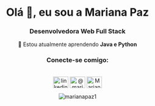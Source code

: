 <h1 align="center">Olá 👋, eu sou a Mariana Paz</h1>

<h3 align="center">Desenvolvedora Web Full Stack</h3>

<div align="center">  🌱 Estou atualmente aprendendo <strong>Java e Python</strong>
<br>
<!-- 📫 Entre em contato comigo <strong> mnp1807@hotmail.com</strong>
  <br> -->
</div>





<h3 align="center">Conecte-se comigo:</h3>
<p align="center">
  <br>
<a href="https://linkedin.com/in/mariana-paz-" target="blank"><img align="center" src="https://raw.githubusercontent.com/rahuldkjain/github-profile-readme-generator/master/src/images/icons/Social/linked-in-alt.svg" alt="linkedin.com/in/mariana-paz-" height="30" width="40" /></a>
<a href="https://instagram.com/marianapaz802" target="blank"><img align="center" src="https://raw.githubusercontent.com/rahuldkjain/github-profile-readme-generator/master/src/images/icons/Social/instagram.svg" alt="@marianapaz802" height="30" width="40" /></a>
<a href="https://discord.gg/Mariana Paz #9368" target="blank"><img align="center" src="https://raw.githubusercontent.com/rahuldkjain/github-profile-readme-generator/master/src/images/icons/Social/discord.svg" alt="Mariana Paz #9368" height="30" width="40" /></a>
</p>

<div align="center">
<p><img  src="https://github-readme-stats.vercel.app/api/top-langs?username=marianapaz1&show_icons=true&locale=en&layout=compact" alt="marianapaz1" /></p>

<!-- <p>&nbsp;<img  src="https://github-readme-stats.vercel.app/api?username=marianapaz1&show_icons=true&locale=en" alt="marianapaz1" /></p>
</div>
 -->
<!-- <h3 >Hard Skills </h3>
<hr>

 <p align="center">

  <img src="https://angular.io/assets/images/logos/angular/angular.svg" alt="angular" width="40" height="40"/>
  <img src="https://raw.githubusercontent.com/devicons/devicon/master/icons/bootstrap/bootstrap-plain-wordmark.svg" alt="bootstrap" width="40" height="40"/> 
  <img src="https://raw.githubusercontent.com/devicons/devicon/master/icons/css3/css3-original-wordmark.svg" alt="css3" width="40" height="40"/>
  <img src="https://www.vectorlogo.zone/logos/figma/figma-icon.svg" alt="figma" width="40" height="40"/>
  <img src="https://www.vectorlogo.zone/logos/firebase/firebase-icon.svg" alt="firebase" width="40" height="40"/>
  <img src="https://www.vectorlogo.zone/logos/git-scm/git-scm-icon.svg" alt="git" width="40" height="40"/>
  <img src="https://raw.githubusercontent.com/devicons/devicon/master/icons/html5/html5-original-wordmark.svg" alt="html5" width="40" height="40"/>
  <img src="https://raw.githubusercontent.com/devicons/devicon/master/icons/javascript/javascript-original.svg" alt="javascript" width="40" height="40"/>
  <img src="https://raw.githubusercontent.com/devicons/devicon/master/icons/mongodb/mongodb-original-wordmark.svg" alt="mongodb" width="40" height="40"/>
  <img src="https://raw.githubusercontent.com/devicons/devicon/master/icons/mysql/mysql-original-wordmark.svg" alt="mysql" width="40" height="40"/>
  <img src="https://raw.githubusercontent.com/devicons/devicon/master/icons/nodejs/nodejs-original-wordmark.svg" alt="nodejs" width="40" height="40"/>
  <img src="https://raw.githubusercontent.com/devicons/devicon/master/icons/typescript/typescript-original.svg" alt="typescript" width="40" height="40"/>      

</p> -->
